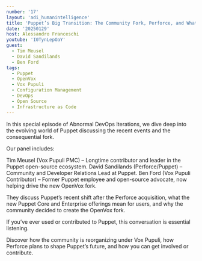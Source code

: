 ```yaml
---
number: '17'
layout: 'adi_humanintelligence'
title: 'Puppet’s Big Transition: The Community Fork, Perforce, and What’s Next'
date: '20250129'
host: Alessandro Franceschi
youtube: 'I0TynLepOaY'
guest:
  - Tim Meusel
  - David Sandilands
  - Ben Ford
tags:
  - Puppet
  - OpenVox
  - Vox Pupuli
  - Configuration Management
  - DevOps
  - Open Source
  - Infrastructure as Code
---
```

In this special episode of Abnormal DevOps Iterations, we dive deep into the evolving world of Puppet discussing the recent events and the consequential fork.

Our panel includes:

Tim Meusel (Vox Pupuli PMC) – Longtime contributor and leader in the Puppet open-source ecosystem.
David Sandilands (Perforce/Puppet) – Community and Developer Relations Lead at Puppet.
Ben Ford (Vox Pupuli Contributor) – Former Puppet employee and open-source advocate, now helping drive the new OpenVox fork.

They discuss Puppet’s recent shift after the Perforce acquisition, what the new Puppet Core and Enterprise offerings mean for users, and why the community decided to create the OpenVox fork.

If you’ve ever used or contributed to Puppet, this conversation is essential listening.

Discover how the community is reorganizing under Vox Pupuli, how Perforce plans to shape Puppet’s future, and how you can get involved or contribute.

